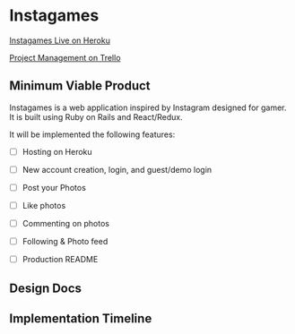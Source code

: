 # Instagames

[Instagames Live on Heroku][heroku]

[Project Management on Trello][trello]

[heroku]: http://instagames.herokuapp.com/
[trello]: https://trello.com/b/JdRil0Mc/instagames

## Minimum Viable Product

Instagames is a web application inspired by Instagram designed for gamer. It is built using Ruby on Rails and React/Redux.

It will be implemented the following features:
- [ ] Hosting on Heroku
- [ ] New account creation, login, and guest/demo login
- [ ] Post your Photos
- [ ] Like photos
- [ ] Commenting on photos
- [ ] Following & Photo feed
- [ ] Production README


## Design Docs


## Implementation Timeline
